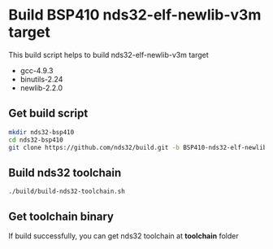 # Build BSP410 nds32-elf-newlib-v3m target
This build script helps to build nds32-elf-newlib-v3m target
- gcc-4.9.3
- binutils-2.24
- newlib-2.2.0

## Get build script
``` bash
mkdir nds32-bsp410
cd nds32-bsp410
git clone https://github.com/nds32/build.git -b BSP410-nds32-elf-newlib-v3m
```

## Build nds32 toolchain
```
./build/build-nds32-toolchain.sh
```

## Get toolchain binary
If build successfully, you can get nds32 toolchain at **toolchain** folder
